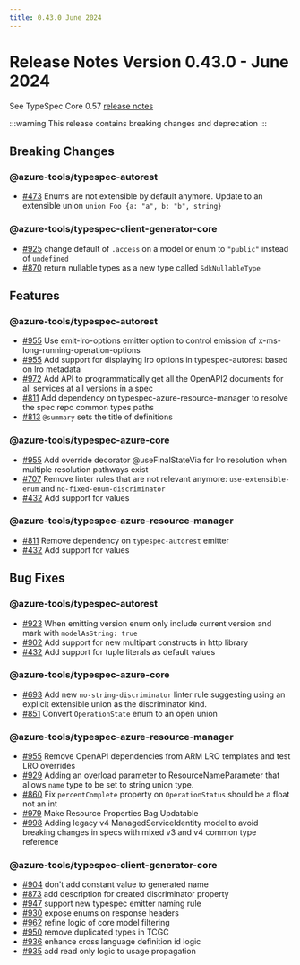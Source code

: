 ```yaml
---
title: 0.43.0 June 2024
---
```


# Release Notes Version 0.43.0 - June 2024

See TypeSpec Core 0.57 [release notes](https://typespec.io/docs/release-notes/release-2024-06-11)

:::warning
This release contains breaking changes and deprecation
:::

## Breaking Changes

### @azure-tools/typespec-autorest

- [#473](https://github.com/Azure/typespec-azure/pull/473) Enums are not extensible by default anymore. Update to an extensible union `union Foo {a: "a", b: "b", string}`

### @azure-tools/typespec-client-generator-core

- [#925](https://github.com/Azure/typespec-azure/pull/925) change default of `.access` on a model or enum to `"public"` instead of `undefined`
- [#870](https://github.com/Azure/typespec-azure/pull/870) return nullable types as a new type called `SdkNullableType`

## Features

### @azure-tools/typespec-autorest

- [#955](https://github.com/Azure/typespec-azure/pull/955) Use emit-lro-options emitter option to control emission of x-ms-long-running-operation-options
- [#955](https://github.com/Azure/typespec-azure/pull/955) Add support for displaying lro options in typespec-autorest based on lro metadata
- [#972](https://github.com/Azure/typespec-azure/pull/972) Add API to programmatically get all the OpenAPI2 documents for all services at all versions in a spec
- [#811](https://github.com/Azure/typespec-azure/pull/811) Add dependency on typespec-azure-resource-manager to resolve the spec repo common types paths
- [#813](https://github.com/Azure/typespec-azure/pull/813) `@summary` sets the title of definitions

### @azure-tools/typespec-azure-core

- [#955](https://github.com/Azure/typespec-azure/pull/955) Add override decorator @useFinalStateVia for lro resolution when multiple resolution pathways exist
- [#707](https://github.com/Azure/typespec-azure/pull/707) Remove linter rules that are not relevant anymore: `use-extensible-enum` and `no-fixed-enum-discriminator`
- [#432](https://github.com/Azure/typespec-azure/pull/432) Add support for values

### @azure-tools/typespec-azure-resource-manager

- [#811](https://github.com/Azure/typespec-azure/pull/811) Remove dependency on `typespec-autorest` emitter
- [#432](https://github.com/Azure/typespec-azure/pull/432) Add support for values

## Bug Fixes

### @azure-tools/typespec-autorest

- [#923](https://github.com/Azure/typespec-azure/pull/923) When emitting version enum only include current version and mark with `modelAsString: true`
- [#902](https://github.com/Azure/typespec-azure/pull/902) Add support for new multipart constructs in http library
- [#432](https://github.com/Azure/typespec-azure/pull/432) Add support for tuple literals as default values

### @azure-tools/typespec-azure-core

- [#693](https://github.com/Azure/typespec-azure/pull/693) Add new `no-string-discriminator` linter rule suggesting using an explicit extensible union as the discriminator kind.
- [#851](https://github.com/Azure/typespec-azure/pull/851) Convert `OperationState` enum to an open union

### @azure-tools/typespec-azure-resource-manager

- [#955](https://github.com/Azure/typespec-azure/pull/955) Remove OpenAPI dependencies from ARM LRO templates and test LRO overrides
- [#929](https://github.com/Azure/typespec-azure/pull/929) Adding an overload parameter to ResourceNameParameter that allows `name` type to be set to string union type.
- [#860](https://github.com/Azure/typespec-azure/pull/860) Fix `percentComplete` property on `OperationStatus` should be a float not an int
- [#979](https://github.com/Azure/typespec-azure/pull/979) Make Resource Properties Bag Updatable
- [#998](https://github.com/Azure/typespec-azure/pull/998) Adding legacy v4 ManagedServiceIdentity model to avoid breaking changes in specs with mixed v3 and v4 common type reference

### @azure-tools/typespec-client-generator-core

- [#904](https://github.com/Azure/typespec-azure/pull/904) don't add constant value to generated name
- [#873](https://github.com/Azure/typespec-azure/pull/873) add description for created discriminator property
- [#947](https://github.com/Azure/typespec-azure/pull/947) support new typespec emitter naming rule
- [#930](https://github.com/Azure/typespec-azure/pull/930) expose enums on response headers
- [#962](https://github.com/Azure/typespec-azure/pull/962) refine logic of core model filtering
- [#950](https://github.com/Azure/typespec-azure/pull/950) remove duplicated types in TCGC
- [#936](https://github.com/Azure/typespec-azure/pull/936) enhance cross language definition id logic
- [#935](https://github.com/Azure/typespec-azure/pull/935) add read only logic to usage propagation
